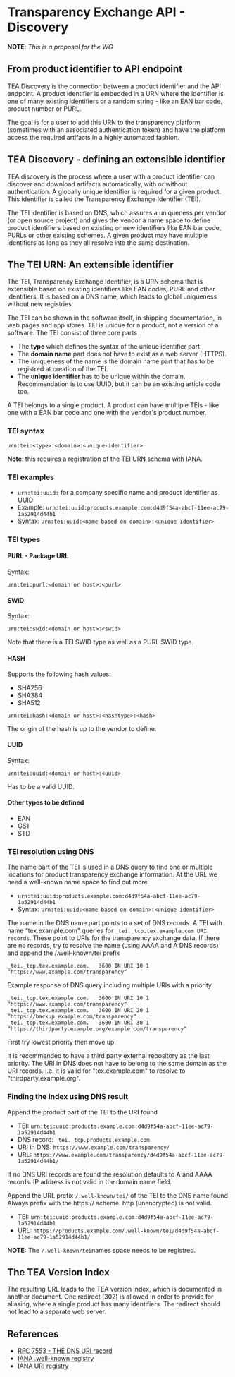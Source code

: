 # Transparency Exchange API - Discovery

**NOTE**: _This is a proposal for the WG_

## From product identifier to API endpoint

TEA Discovery is the connection between a product identifier and the API endpoint.
A product identifier is embedded in a URN where the identifier is one of many existing
identifiers or a random string - like an EAN bar code, product
number or PURL.

The goal is for a user to add this URN to the transparency platform (sometimes with an
associated authentication token) and have the platform access the required artifacts
in a highly automated fashion.

## TEA Discovery - defining an extensible identifier

TEA discovery is the process where a user with a product identifier can discover and download
artifacts automatically, with or without authentication. A globally unique identifier is
required for a given product. This identifier is called the Transparency Exchange Identifier (TEI).

The TEI identifier is based on DNS, which assures a
uniqueness per vendor (or open source project) and gives the vendor a name space to
define product identifiers based on existing or new identifiers like EAN bar code,
PURLs or other existing schemes. A given product may have multiple identifiers as long as
they all resolve into the same destination.

## The TEI URN: An extensible identifier

The TEI, Transparency Exchange Identifier, is a URN schema that is extensible based on existing
identifiers like EAN codes, PURL and other identifiers. It is based on a DNS name, which leads
to global uniqueness without new registries.

The TEI can be shown in the software itself, in shipping documentation, in web pages and app stores.
TEI is unique for a product, not a version of a software. The TEI consist of three core parts

- The **type** which defines the syntax of the unique identifier part
- The **domain name** part does not have to exist as a web server (HTTPS).
- The uniqueness of the name is the domain name part that has to be registred at creation of the TEI.
- The **unique identifier** has to be unique within the domain. Recommendation is to use UUID,
  but it can be an existing article code too.

A TEI belongs to a single product. A product can have multiple TEIs - like one with a EAN
bar code and one with the vendor's product number.

### TEI syntax


```
urn:tei:<type>:<domain>:<unique-identifier>
````

**Note**: this requires a registration of the TEI URN schema with IANA.

### TEI examples

- `urn:tei:uuid:`    for a company specific name and product identifier as UUID
- Example: `urn:tei:uuid:products.example.com:d4d9f54a-abcf-11ee-ac79-1a52914d44b1`
- Syntax: `urn:tei:uuid:<name based on domain>:<unique identifier>`

### TEI types

#### PURL - Package URL

Syntax:

```text
urn:tei:purl:<domain or host>:<purl>
````

#### SWID

Syntax:

```text
urn:tei:swid:<domain or host>:<swid>
````

Note that there is a TEI SWID type as well as a PURL SWID type.

#### HASH

Supports the following hash values:

* SHA256
* SHA384
* SHA512

```text
urn:tei:hash:<domain or host>:<hashtype>:<hash>
````

The origin of the hash is up to the vendor to define.

#### UUID

Syntax:

```text
urn:tei:uuid:<domain or host>:<uuid>
````

Has to be a valid UUID.

#### Other types to be defined

- EAN
- GS1
- STD

### TEI resolution using DNS

The name part of the TEI is used in a DNS query to find one or multiple locations for product transparency exchange information.
At the URL we need a well-known name space to find out more

- `urn:tei:uuid:products.example.com:d4d9f54a-abcf-11ee-ac79-1a52914d44b1`
- Syntax: `urn:tei:uuid:<name based on domain>:<unique-identifier>`

The name in the DNS name part points to a set of DNS records.
A TEI with name “tex.example.com" queries for `_tei._tcp.tex.example.com URI records`.
These point to URIs for the transparency exchange data.
If there are no records, try to resolve the name (using AAAA and A DNS records) and
append the /.well-known/tei prefix

```
_tei._tcp.tex.example.com.   3600 IN URI 10 1 “https://www.example.com/transparency“
```

Example response of DNS query including multiple URIs with a priority

```
_tei._tcp.tex.example.com.   3600 IN URI 10 1 “https://www.example.com/transparency“
_tei._tcp.tex.example.com.   3600 IN URI 20 1 “https://backup.example.com/transparency“
_tei._tcp.tex.example.com.   3600 IN URI 30 1 “https://thirdparty.example.org/example.com/transparency“
```

First try lowest priority then move up.

It is recommended to have a third party external repository as the last priority.
The URI in DNS does not have to belong to the same domain as the URI records. I.e.
it is valid for "tex.example.com" to resolve to "thirdparty.example.org".

### Finding the Index using DNS result

Append the product part of the TEI to the URI found

- TEI: `urn:tei:uuid:products.example.com:d4d9f54a-abcf-11ee-ac79-1a52914d44b1`
- DNS record: `_tei._tcp.products.example.com`
- URI in DNS: `https://www.example.com/transparency/`
- URL: `https://www.example.com/transparency/d4d9f54a-abcf-11ee-ac79-1a52914d44b1/`

If no DNS URI records are found the resolution defaults to A and AAAA records.
IP address is not valid in the domain name field.

Append the URL prefix `/.well-known/tei/` of the TEI to the DNS name found
Always prefix with the https:// scheme. http (unencrypted) is not valid.

- TEI: `urn:tei:uuid:products.example.com:d4d9f54a-abcf-11ee-ac79-1a52914d44b1`
- URL: `https://products.example.com/.well-known/tei/d4d9f54a-abcf-11ee-ac79-1a52914d44b1/`

**NOTE:** The `/.well-known/tei`names space needs to be registred.

## The TEA Version Index

The resulting URL leads to the TEA version index, which is documented in another document.
One redirect (302) is allowed in order to provide for aliasing, where a single product
has many identifiers. The redirect should not lead to a separate web server.

## References

- [RFC 7553 - THE DNS URI record](https://datatracker.ietf.org/doc/html/rfc7553)
- [IANA .well-known registry](https://www.iana.org/assignments/well-known-uris/well-known-uris.xhtml)
- [IANA URI registry](https://www.iana.org/assignments/urn-namespaces/urn-namespaces.xhtml#urn-namespaces-1)
